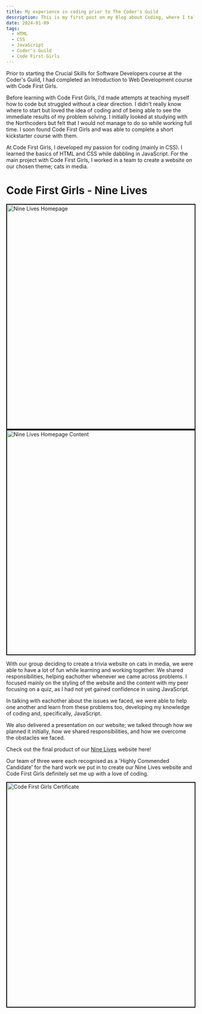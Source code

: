 ```yaml
---
title: My experience in coding prior to The Coder's Guild
description: This is my first post on my Blog about Coding, where I talk about my introduction into coding and my experience in Code First Girls.
date: 2024-01-09
tags:
  - HTML
  - CSS
  - JavaScript
  - Coder's Guild
  - Code First Girls
---
```

Prior to starting the Crucial Skills for Software Developers course at the Coder's Guild, I had completed an Introduction to Web Development course with Code First Girls. 

Before learning with Code First Girls, I'd made attempts at teaching myself how to code but struggled without a clear direction. I didn't really know where to start but loved the idea of coding and of being able to see the immediate results of my problem solving. I initially looked at studying with the Northcoders but felt that I would not manage to do so while working full time. I soon found Code First Girls and was able to complete a short kickstarter course with them.

At Code First Girls, I developed my passion for coding (mainly in CSS). I learned the basics of HTML and CSS while dabbling in JavaScript. For the main project with Code First Girls, I worked in a team to create a website on our chosen theme; cats in media. 

<h1>Code First Girls - Nine Lives</h1>

<a href="https://marygeronimo.github.io/NineLivesCFG/index.html" target=_blank><img style="border:black; border-width:2px; border-style:solid;" src="/img/Nine_Lives_1.jpg" alt="Nine Lives Homepage" width=600vw></a>
<a href="https://marygeronimo.github.io/NineLivesCFG/index.html" target=_blank><img style="border:black; border-width:2px; border-style:solid;" src="/img/Nine_Lives_2.jpg" alt="Nine Lives Homepage Content" width=600vw></a>

With our group deciding to create a trivia website on cats in media, we were able to have a lot of fun while learning and working together. We shared responsibilities, helping eachother whenever we came across problems. I focused mainly on the styling of the website and the content with my peer focusing on a quiz, as I had not yet gained confidence in using JavaScript. 

In talking with eachother about the issues we faced, we were able to help one another and learn from these problems too, developing my knowledge of coding and, specifically, JavaScript. 

We also delivered a presentation on our website; we talked through how we planned it initially, how we shared responsibilities, and how we overcome the obstacles we faced. 

Check out the final product of our <a href="https://marygeronimo.github.io/NineLivesCFG/index.html" target=_blank>Nine Lives</a> website here!

Our team of three were each recognised as a 'Highly Commended Candidate' for the hard work we put in to create our Nine Lives website and Code First Girls definitely set me up with a love of coding. 

<img style="border:black; border-width:2px; border-style:solid;" src="/img/CFG cert.jpg" alt="Code First Girls Certificate" width=600vw>




